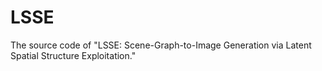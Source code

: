 # LSSE
The source code of "LSSE: Scene-Graph-to-Image Generation via Latent Spatial Structure Exploitation." 
